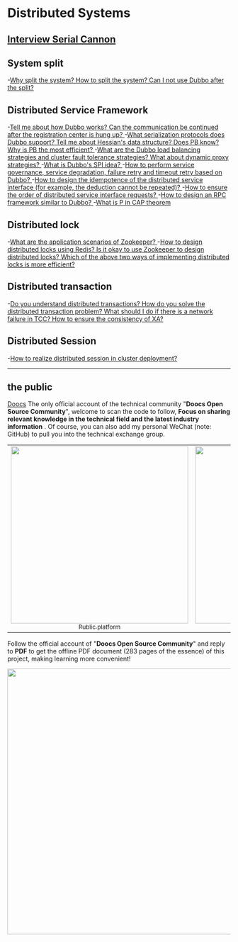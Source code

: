 # Distributed Systems

## [Interview Serial Cannon](/docs/distributed-system/distributed-system-interview.md)

## System split

-[Why split the system? How to split the system? Can I not use Dubbo after the split? ](/docs/distributed-system/why-dubbo.md)

## Distributed Service Framework

-[Tell me about how Dubbo works? Can the communication be continued after the registration center is hung up? ](/docs/distributed-system/dubbo-operating-principle.md)
-[What serialization protocols does Dubbo support? Tell me about Hessian's data structure? Does PB know? Why is PB the most efficient? ](/docs/distributed-system/dubbo-serialization-protocol.md)
-[What are the Dubbo load balancing strategies and cluster fault tolerance strategies? What about dynamic proxy strategies? ](/docs/distributed-system/dubbo-load-balancing.md)
-[What is Dubbo's SPI idea? ](/docs/distributed-system/dubbo-spi.md)
-[How to perform service governance, service degradation, failure retry and timeout retry based on Dubbo? ](/docs/distributed-system/dubbo-service-management.md)
-[How to design the idempotence of the distributed service interface (for example, the deduction cannot be repeated)? ](/docs/distributed-system/distributed-system-idempotency.md)
-[How to ensure the order of distributed service interface requests? ](/docs/distributed-system/distributed-system-request-sequence.md)
-[How to design an RPC framework similar to Dubbo? ](/docs/distributed-system/dubbo-rpc-design.md)
-[What is P in CAP theorem](/docs/distributed-system/distributed-system-cap.md)

## Distributed lock

-[What are the application scenarios of Zookeeper? ](/docs/distributed-system/zookeeper-application-scenarios.md)
-[How to design distributed locks using Redis? Is it okay to use Zookeeper to design distributed locks? Which of the above two ways of implementing distributed locks is more efficient? ](/docs/distributed-system/distributed-lock-redis-vs-zookeeper.md)

## Distributed transaction

-[Do you understand distributed transactions? How do you solve the distributed transaction problem? What should I do if there is a network failure in TCC? How to ensure the consistency of XA? ](/docs/distributed-system/distributed-transaction.md)

## Distributed Session

-[How to realize distributed session in cluster deployment? ](/docs/distributed-system/distributed-session.md)

---

## the public

[Doocs](https://github.com/doocs) The only official account of the technical community "**Doocs Open Source Community**"​, welcome to scan the code to follow, **Focus on sharing relevant knowledge in the technical field and the latest industry information** . Of course, you can also add my personal WeChat (note: GitHub) to pull you into the technical exchange group.

<table>
  <tr>
    <td align="center" style="width: 200px;">
      <a href="https://github.com/doocs">
        <img src="https://cdn.jsdelivr.net/gh/doocs/advanced-java@main/images/qrcode-for-doocs.jpg" style="width: 400px;"><br>
        <sub>Public platform</sub>
      </a><br>
    </td>
    <td align="center" style="width: 200px;">
      <a href="https://github.com/yanglbme">
        <img src="https://cdn.jsdelivr.net/gh/doocs/advanced-java@main/images/qrcode-for-yanglbme.jpg" style="width: 400px;"><br>
        <sub>Personal WeChat</sub>
      </a><br>
    </td>
  </tr>
</table>

Follow the official account of "**Doocs Open Source Community**" and reply to **PDF** to get the offline PDF document (283 pages of the essence) of this project, making learning more convenient!

<img src="https://cdn.jsdelivr.net/gh/doocs/advanced-java@main/images/pdf.png" style="width: 600px;"><br>